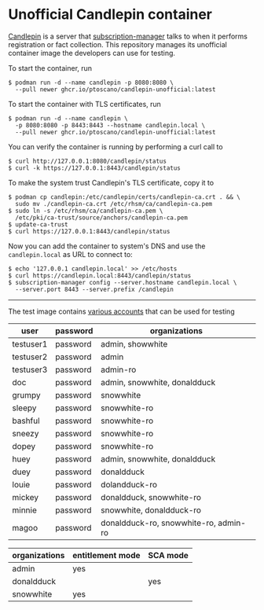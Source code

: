 # Unofficial Candlepin container

[Candlepin](https://github.com/candlepin/candlepin) is a server that [subscription-manager](https://github.com/candlepin/subscription-manager) talks to when it performs registration or fact collection. This repository manages its unofficial container image the developers can use for testing.

To start the container, run

```console
$ podman run -d --name candlepin -p 8080:8080 \
  --pull newer ghcr.io/ptoscano/candlepin-unofficial:latest
```

To start the container with TLS certificates, run

```console
$ podman run -d --name candlepin \
  -p 8080:8080 -p 8443:8443 --hostname candlepin.local \
  --pull newer ghcr.io/ptoscano/candlepin-unofficial:latest
```

You can verify the container is running by performing a curl call to

```console
$ curl http://127.0.0.1:8080/candlepin/status
$ curl -k https://127.0.0.1:8443/candlepin/status
```

To make the system trust Candlepin's TLS certificate, copy it to

```console
$ podman cp candlepin:/etc/candlepin/certs/candlepin-ca.crt . && \
  sudo mv ./candlepin-ca.crt /etc/rhsm/ca/candlepin-ca.pem
$ sudo ln -s /etc/rhsm/ca/candlepin-ca.pem \
  /etc/pki/ca-trust/source/anchors/candlepin-ca.pem
$ update-ca-trust
$ curl https://127.0.0.1:8443/candlepin/status
```

Now you can add the container to system's DNS and use the `candlepin.local` as URL to connect to:

```console
$ echo '127.0.0.1 candlepin.local' >> /etc/hosts
$ curl https://candlepin.local:8443/candlepin/status
$ subscription-manager config --server.hostname candlepin.local \
  --server.port 8443 --server.prefix /candlepin
```

---

The test image contains [various accounts](https://github.com/candlepin/candlepin/blob/47778198d0be21cd297c40a322024d6c2f1b8408/bin/deployment/test_data.json) that can be used for testing

| user      | password | organizations                         |
|-----------|----------|---------------------------------------|
| testuser1 | password | admin, showwhite                      |
| testuser2 | password | admin                                 |
| testuser3 | password | admin-ro                              |
| doc       | password | admin, snowwhite, donaldduck          |
| grumpy    | password | snowwhite                             |
| sleepy    | password | snowwhite-ro                          |
| bashful   | password | snowwhite-ro                          |
| sneezy    | password | snowwhite-ro                          |
| dopey     | password | snowwhite-ro                          |
| huey      | password | admin, snowwhite, donaldduck          |
| duey      | password | donaldduck                            |
| louie     | password | dolandduck-ro                         |
| mickey    | password | donaldduck, snowwhite-ro              |
| minnie    | password | snowwhite, donaldduck-ro              |
| magoo     | password | donaldduck-ro, snowwhite-ro, admin-ro |

| organizations | entitlement mode | SCA mode |
|---------------|-----|-----|
| admin         | yes |     |
| donaldduck    |     | yes |
| snowwhite     | yes |     |
